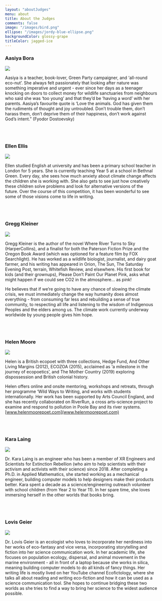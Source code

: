 ```yaml
---
layout: "aboutJudges"
menu: about
title: About the Judges
comments: false
image: "/images/bird.png"
ellipse: "/images/jordy-blue-ellipse.png"
backgroundColor: glossy-grape
titleColor: jagged-ice
---
```



### Aasiya Bora
<div class="a"><img src="/images/judges/aasiya.png"></div>

Aasiya is a teacher, book-lover, Green Party campaigner, and ‘all-round eco-nut’. 
She always felt passionately that looking after nature was something imperative and urgent - ever since her days as a teenager knocking on doors to collect money for wildlife sanctuaries from neighbours who said she was ‘too young’ and that they’d be ‘having a word’ with her parents. Aasiya’s favourite quote is ‘Love the animals. God has given them the rudiments of thought and joy untroubled. Don’t trouble them, don’t harass them, don’t deprive them of their happiness, don’t work against God’s intent.”  (Fyodor Dostoevsky)

<br></br>  
### Ellen Ellis
<div class="a"><img src="/images/judges/ellen.png"></div>

Ellen studied English at university and has been a primary school teacher in London for 5 years. She is currently teaching Year 5 at a school in Bethnal Green. Every day, she sees how much anxiety about climate change affects the children she is working with. She also gets to see just how creatively these children solve problems and look for alternative versions of the future. Over the course of this competition, it has been wonderful to see some of those visions come to life in writing.

<br></br>  

### Gregg Kleiner
<div class="a"><img src="/images/judges/gregg.png"></div>

Gregg Kleiner is the author of the novel Where River Turns to Sky (HarperCollins), and a finalist for both the Paterson Fiction Prize and the Oregon Book Award (which was optioned for a feature film by FOX Searchlight). He has worked as a wildlife biologist, journalist, and dairy goat farmer, and his writing has appeared in Orion, The Sun, The Saturday Evening Post, terrain, Whitefish Review, and elsewhere. His first book for kids (and their grownups), Please Don’t Paint Our Planet Pink, asks what might happen if we could see CO2 in the atmosphere… as pink!

He believes that if we’re going to have any chance of slowing the climate crisis, we must immediately change the way humanity does almost everything - from consuming far less and rebuilding a sense of true community, to respecting all life and listening to the wisdom of Indigenous Peoples and the elders among us. The climate work currently underway worldwide by young people gives him hope.

<br></br>  

### Helen Moore
<div class="a"><img src="/images/judges/helen.png"></div>

Helen is a British ecopoet with three collections, Hedge Fund, And Other Living Margins (2012), ECOZOA (2015), acclaimed as ‘a milestone in the journey of ecopoetics’, and The Mother Country (2019) exploring dispossession and British colonial history.

Helen offers online and onsite mentoring, workshops and retreats, through her programme ‘Wild Ways to Writing, and works with students internationally. Her work has been supported by Arts Council England, and she has recently collaborated on RiverRun, a cross arts-science project to examine and respond to pollution in Poole Bay and its river systems. [www.helenmoorepoet.com](www.helenmoorepoet.com)


<br></br>  

### Kara Laing
<div class="a"><img src="/images/judges/kara.png"></div>

Dr. Kara Laing is an engineer who has been a member of XR Engineers and Scientists for Extinction Rebellion (who aim to help scientists with their activism and activists with their science) since 2018. After completing a Ph.D. in Applied Mathematics, she started working as a mechanical engineer, building computer models to help designers make their products better. Kara spent a decade as a science/engineering outreach volunteer with school children (from Year 2 to Year 11). In her spare time, she loves immersing herself in the other worlds that books bring.

<br></br>  

### Lovis Geier
<div class="a"><img src="/images/judges/lovis.png"></div>

Dr. Lovis Geier is an ecologist who loves to incorporate her nerdiness into her works of eco-fantasy and vice versa, incorporating storytelling and fiction into her science communication work. In her academic life, she focuses on population ecology, dispersal, and animal movement in the marine environment - all in front of a laptop because she works in silica, meaning building computer models to do all kinds of fancy things. Her writing life is mostly lived on her YouTube channel Ecofictology, where she talks all about reading and writing eco-fiction and how it can be used as a science communication tool. She hopes to continue bridging these two worlds as she tries to find a way to bring her science to the widest audience possible.
